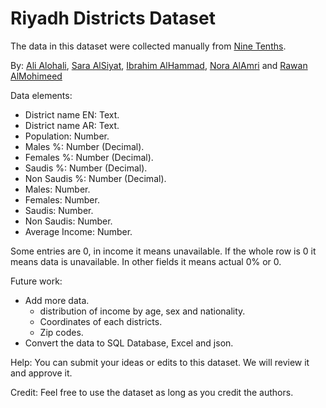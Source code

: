 # Riyadh Districts Dataset

The data in this dataset were collected manually from [Nine Tenths](https://map.910ths.sa/).


By: [Ali Alohali](http://alioh.com), [Sara AlSiyat](http://linkedin.com/in/saraalsiyat), [Ibrahim AlHammad](http://linkedin.com/in/ibrahim-alhammad-7228b3178), [Nora AlAmri](https://www.linkedin.com/in/nora-alamri) and [Rawan AlMohimeed](https://www.linkedin.com/in/rawanmohimeed)

Data elements:
- District name EN: Text.
- District name AR: Text.
- Population: Number.
- Males %: Number (Decimal).
- Females %: Number (Decimal).
- Saudis %: Number (Decimal).
- Non Saudis %: Number (Decimal).
- Males: Number.
- Females: Number.
- Saudis: Number.
- Non Saudis: Number.
- Average Income: Number.

Some entries are 0, in income it means unavailable. If the whole row is 0 it means data is unavailable. In other fields it means actual 0% or 0.

Future work:
- Add more data.
    * distribution of income by age, sex and nationality.
    * Coordinates of each districts.
    * Zip codes.
- Convert the data to SQL Database, Excel and json.

Help:
You can submit your ideas or edits to this dataset. We will review it and approve it.


Credit:
Feel free to use the dataset as long as you credit the authors.